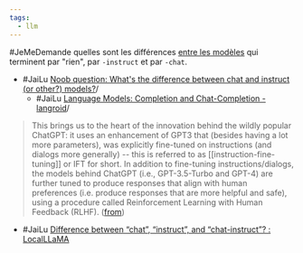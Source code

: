```yaml
---
tags:
  - llm
---
```

#JeMeDemande quelles sont les différences [entre les modèles](https://replicate.com/collections/language-models) qui terminent par "rien", par `-instruct` et par `-chat`.

- #JaiLu [Noob question: What's the difference between chat and instruct (or other?) models?](https://old.reddit.com/r/LocalLLaMA/comments/16qvh2o/noob_question_whats_the_difference_between_chat)/
	- #JaiLu [Language Models: Completion and Chat-Completion - langroid](https://langroid.github.io/langroid/blog/2023/09/19/language-models-completion-and-chat-completion)/

> This brings us to the heart of the innovation behind the wildly popular ChatGPT: it uses an enhancement of GPT3 that (besides having a lot more parameters), was explicitly fine-tuned on instructions (and dialogs more generally) -- this is referred to as [[instruction-fine-tuning]] or IFT for short. In addition to fine-tuning instructions/dialogs, the models behind ChatGPT (i.e., GPT-3.5-Turbo and GPT-4) are further tuned to produce responses that align with human preferences (i.e. produce responses that are more helpful and safe), using a procedure called Reinforcement Learning with Human Feedback (RLHF). ([from](https://langroid.github.io/langroid/blog/2023/09/19/language-models-completion-and-chat-completion/))

- #JaiLu [Difference between “chat”, “instruct”, and “chat-instruct”? : LocalLLaMA](https://old.reddit.com/r/LocalLLaMA/comments/146o14s/difference_between_chat_instruct_and_chatinstruct/?tl=fr)